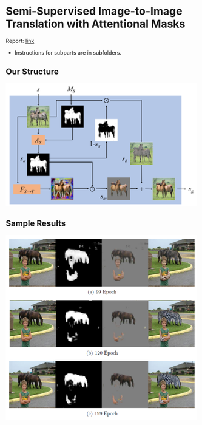# Semi-Supervised Image-to-Image Translation with Attentional Masks

Report: [link](https://drive.google.com/file/d/18BkgGvCY2atl36F9s2awYVbGC_tdQR4Z/view?usp=sharing)

* Instructions for subparts are in subfolders.

## Our Structure

<img src='main/imgs/bs1.png' width="900px"/>

## Sample Results

<img src='imgs/temp.png' width="700px"/>